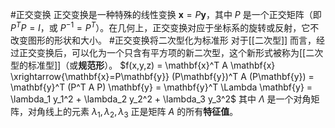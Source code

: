 #正交变换 
正交变换是一种特殊的线性变换 $\mathbf{x} = P\mathbf{y}$，其中 $P$ 是一个正交矩阵（即 $P^T P = I$，或 $P^{-1} = P^T$）。在几何上，正交变换对应于坐标系的旋转或反射，它不改变图形的形状和大小。
#正交变换将二次型化为标准形
对于[[二次型]] 而言，经过正交变换后，可以化为一个只含有平方项的新二次型，这个新形式被称为[[二次型的标准型]]（或**规范形**）。
$f(x,y,z) = \mathbf{x}^T A \mathbf{x} \xrightarrow{\mathbf{x}=P\mathbf{y}} (P\mathbf{y})^T A (P\mathbf{y}) = \mathbf{y}^T (P^T A P) \mathbf{y} = \mathbf{y}^T \Lambda \mathbf{y} = \lambda_1 y_1^2 + \lambda_2 y_2^2 + \lambda_3 y_3^2$
其中 $\Lambda$ 是一个对角矩阵，对角线上的元素 $\lambda_1, \lambda_2, \lambda_3$ 正是矩阵 $A$ 的所有**特征值**。